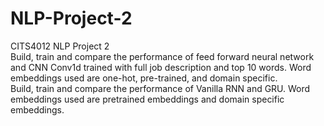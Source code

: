 # NLP-Project-2 <br />
CITS4012 NLP Project 2 <br />
Build, train and compare the performance of feed forward neural network and CNN Conv1d trained with full job description and top 10 words. Word embeddings used are one-hot, pre-trained, and domain specific.<br />
Build, train and compare the performance of Vanilla RNN and GRU. Word embeddings used are pretrained embeddings and domain specific embeddings.
